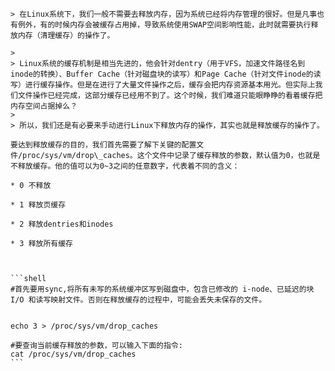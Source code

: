 ```
> 在Linux系统下，我们一般不需要去释放内存，因为系统已经将内存管理的很好。但是凡事也有例外，有的时候内存会被缓存占用掉，导致系统使用SWAP空间影响性能，此时就需要执行释放内存（清理缓存）的操作了。
```

    >
    > Linux系统的缓存机制是相当先进的，他会针对dentry（用于VFS，加速文件路径名到inode的转换）、Buffer Cache（针对磁盘块的读写）和Page Cache（针对文件inode的读写）进行缓存操作。但是在进行了大量文件操作之后，缓存会把内存资源基本用光。但实际上我们文件操作已经完成，这部分缓存已经用不到了。这个时候，我们难道只能眼睁睁的看着缓存把内存空间占据掉么？
    >
    > 所以，我们还是有必要来手动进行Linux下释放内存的操作，其实也就是释放缓存的操作了。

    要达到释放缓存的目的，我们首先需要了解下关键的配置文件/proc/sys/vm/drop\_caches。这个文件中记录了缓存释放的参数，默认值为0，也就是不释放缓存。他的值可以为0~3之间的任意数字，代表着不同的含义：

    * 0 不释放

    * 1 释放页缓存

    * 2 释放dentries和inodes

    * 3 释放所有缓存



    ```shell
    #首先要用sync,将所有未写的系统缓冲区写到磁盘中，包含已修改的 i-node、已延迟的块 I/O 和读写映射文件。否则在释放缓存的过程中，可能会丢失未保存的文件。


    echo 3 > /proc/sys/vm/drop_caches

    #要查询当前缓存释放的参数，可以输入下面的指令:
    cat /proc/sys/vm/drop_caches
    ```







